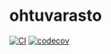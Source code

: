 # ohtuvarasto

[![CI](https://github.com/joona111/ohtuvarasto/actions/workflows/main.yml/badge.svg?branch=main&event=push)](https://github.com/joona111/ohtuvarasto/actions/workflows/main.yml)
[![codecov](https://codecov.io/github/joona111/ohtuvarasto/graph/badge.svg?token=GXSV5V5IJD)](https://codecov.io/github/joona111/ohtuvarasto)
